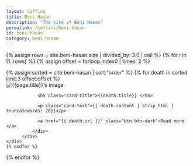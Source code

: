 ```yaml
---
layout: coffins
title: Beni Hasan
description: "The site of Beni Hasan"
permalink: /coffins/beni-hasan
id: beni-hasan
category: beni-hasan
---
```

{% assign rows = site.beni-hasan.size | divided_by: 3.0 | ceil %}
{% for i in (1..rows) %}
  {% assign offset = forloop.index0 | times: 2 %}
  <div class="row">
  {% assign sorted = site.beni-hasan | sort:"order" %}
  {% for death in sorted limit:3 offset:offset %}
     <div class="col-md-4 mt-3">
          <div class="card h-100">
          <img class="card-img-top" src="{{death.image}}"
                         alt="{{page.title}}'s image">
              <div class="card-body">

                <h5 class="card-title">{{death.title}} </h5>

                <p class="card-text">{{ death.content | strip_html | truncatewords: 20}}</p>

                <a href="{{ death.url }}" class="btn btn-dark">Read more </a>
              </div>
          </div>
    </div>
    {% endfor %}
  </div>
{% endfor %}
